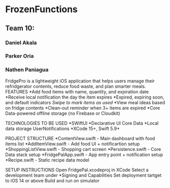 # FrozenFunctions

## Team 10:
### Daniel Akala
### Parker Oria
### Nathen Paniagua
FridgePro is a lightweight iOS application that helps users manage their refridgerator contents, reduce food waste, and plan smarter meals.
FEATURES
*Add food items with name, quantity, and expiration date
*Receive local notification the day the item expires
*Expired, expiring soon, and default indicators
*Swipe to mark items as used*
*View meal ideas based on fridge contents
*Clean-out reminder when 3+ items are expired
*Core Data-powered offline storage (no Firebase or Cloudkit)

TECHNOLOGIES TO BE USED
*SWiftUI
*Declarative UI Core Data
*Local data storage UserNotifications
*XCode 15+, Swift 5.9+

PROJECT STRUCTURE
*ContentView.swift - Main dashboard with food items list
*AddItemView.swift - Add food UI + notificartion setup
*ShoppingListView.swift - Shopping cart screen
*Persistence.swift - Core Data stack setup
*FridgePalApp.swift - App entry point + notification setup
*Recipe.swift - Static recipe data model

SETUP INSTRUCTIONS
Open FridgePal.xcodeproj in XCode 
Select a development team under *Signing and Capabilities
Set deployment tartget to iOS 14 or above Build and run on simulator  
